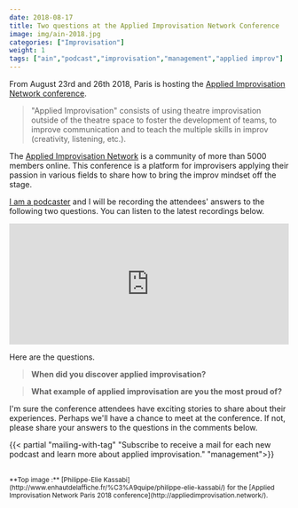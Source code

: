 ```yaml
---
date: 2018-08-17
title: Two questions at the Applied Improvisation Network Conference
image: img/ain-2018.jpg
categories: ["Improvisation"]
weight: 1
tags: ["ain","podcast","improvisation","management","applied improv"]
---
```



From August 23rd and 26th 2018, Paris is hosting the [Applied Improvisation Network conference](http://appliedimprovisation.network).

> "Applied Improvisation" consists of using theatre improvisation outside of the theatre space to foster the development of teams, to improve communication and to teach the multiple skills in improv (creativity, listening, etc.).

The [Applied Improvisation Network](http://appliedimprovisation.network) is a community of more than 5000 members online. This conference is a platform for improvisers applying their passion in various fields to share how to bring the improv mindset off the stage.

[I am a podcaster](http://podcastscience.fm) and I will be recording the attendees' answers to the following two questions.  You can listen to the latest recordings below.

<iframe src="https://player.pippa.io/5b793e715d32cfd871dc6e9c?theme=default&cover=1&latest=1" frameBorder="0" width="100%" height="218px" allow="autoplay"></iframe>

Here are the questions.

> **When did you discover applied improvisation?**

> **What example of applied improvisation are you the most proud of?**


I'm sure the conference attendees have exciting stories to share about their experiences. Perhaps we'll have a chance to meet at the conference. If not, please share your answers to the questions in the comments below. 



{{< partial "mailing-with-tag" "Subscribe to receive a mail for each new podcast and learn more about applied improvisation." "management">}}


<br/>
<small>
**Top image :** [Philippe-Elie Kassabi](http://www.enhautdelaffiche.fr/%C3%A9quipe/philippe-elie-kassabi/) for the [Applied Improvisation Network Paris 2018 conference](http://appliedimprovisation.network/).
</small>



